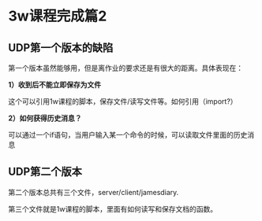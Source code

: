 # 3w课程完成篇2


## UDP第一个版本的缺陷
第一个版本虽然能够用，但是离作业的要求还是有很大的距离。具体表现在：

**1）收到后不能立即保存为文件**

这个可以引用1w课程的脚本，保存文件/读写文件等。如何引用（import?）

**2）如何获得历史消息？**

可以通过一个if语句，当用户输入某一个命令的时候，可以读取文件里面的历史消息


## UDP第二个版本

第二个版本总共有三个文件，server/client/jamesdiary.

第三个文件就是1w课程的脚本，里面有如何读写和保存文档的函数。



